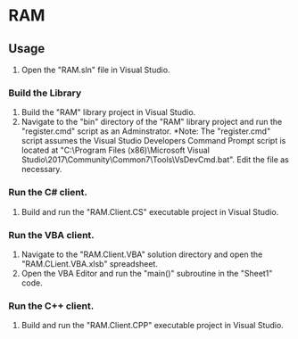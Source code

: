 # RAM
## Usage
1. Open the "RAM.sln" file in Visual Studio.
### Build the Library
1. Build the "RAM" library project in Visual Studio.
1. Navigate to the "bin" directory of the "RAM" library project and run the "register.cmd" script as an Adminstrator.
*Note: The "register.cmd" script assumes the Visual Studio Developers Command Prompt script is located at "C:\Program Files (x86)\Microsoft Visual Studio\2017\Community\Common7\Tools\VsDevCmd.bat". Edit the file as necessary.
### Run the C# client.
1. Build and run the "RAM.Client.CS" executable project in Visual Studio.
### Run the VBA client.
1. Navigate to the "RAM.Client.VBA" solution directory and open the "RAM.CLient.VBA.xlsb" spreadsheet.
1. Open the VBA Editor and run the "main()" subroutine in the "Sheet1" code.
### Run the C++ client.
1. Build and run the "RAM.Client.CPP" executable project in Visual Studio.